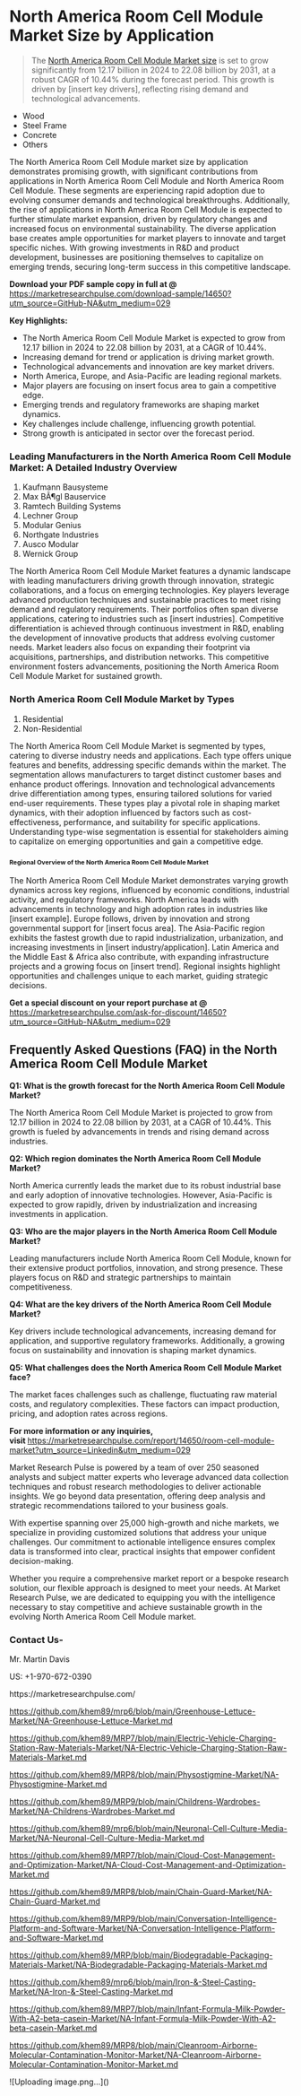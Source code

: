 <h1>North America Room Cell Module Market&nbsp;Size by Application</h1><blockquote><p>The <a href="https://marketresearchpulse.com/download-sample/14650?utm_source=GitHub-NA&amp;utm_medium=029">North America Room Cell Module Market size</a> is set to grow significantly from 12.17 billion in 2024 to 22.08 billion by 2031, at a robust CAGR of 10.44% during the forecast period. This growth is driven by [insert key drivers], reflecting rising demand and technological advancements.</p></blockquote><ul><li>Wood<li> Steel Frame<li> Concrete<li> Others</li></ul><p>The North America Room Cell Module market size by application demonstrates promising growth, with significant contributions from applications in North America Room Cell Module and North America Room Cell Module. These segments are experiencing rapid adoption due to evolving consumer demands and technological breakthroughs. Additionally, the rise of applications in North America Room Cell Module is expected to further stimulate market expansion, driven by regulatory changes and increased focus on environmental sustainability. The diverse application base creates ample opportunities for market players to innovate and target specific niches. With growing investments in R&D and product development, businesses are positioning themselves to capitalize on emerging trends, securing long-term success in this competitive landscape.</p><p><strong>Download your PDF sample copy in full at @ </strong><a href="https://marketresearchpulse.com/download-sample/14650?utm_source=GitHub-NA&amp;utm_medium=029">https://marketresearchpulse.com/download-sample/14650?utm_source=GitHub-NA&amp;utm_medium=029</a></p><p><strong>Key Highlights: </strong></p><ul><li>The North America Room Cell Module Market is expected to grow from 12.17 billion in 2024 to 22.08 billion by 2031, at a CAGR of 10.44%.</li><li>Increasing demand for trend or application is driving market growth.</li><li>Technological advancements and innovation are key market drivers.</li><li>North America, Europe, and Asia-Pacific are leading regional markets.</li><li>Major players are focusing on insert focus area to gain a competitive edge.</li><li>Emerging trends and regulatory frameworks are shaping market dynamics.</li><li>Key challenges include challenge, influencing growth potential.</li><li>Strong growth is anticipated in sector over the forecast period.</li></ul><h3>Leading Manufacturers in the North America Room Cell Module Market: A Detailed Industry Overview</h3><ol><li>Kaufmann Bausysteme</li><li>Max BÃ¶gl Bauservice</li><li>Ramtech Building Systems</li><li>Lechner Group</li><li>Modular Genius</li><li>Northgate Industries</li><li>Ausco Modular</li><li>Wernick Group</li></ol><div class="flex max-w-full flex-col flex-grow"><div class="min-h-8 text-message flex w-full flex-col items-end gap-2 whitespace-normal break-words [.text-message+&amp;]:mt-5" dir="auto" data-message-author-role="assistant" data-message-id="fd8432e4-4910-450d-b182-61b7bfb0a01f" data-message-model-slug="gpt-4o"><div class="flex w-full flex-col gap-1 empty:hidden first:pt-[3px]"><div class="markdown prose w-full break-words dark:prose-invert light"><p>The North America Room Cell Module Market features a dynamic landscape with leading manufacturers driving growth through innovation, strategic collaborations, and a focus on emerging technologies. Key players leverage advanced production techniques and sustainable practices to meet rising demand and regulatory requirements. Their portfolios often span diverse applications, catering to industries such as [insert industries]. Competitive differentiation is achieved through continuous investment in R&amp;D, enabling the development of innovative products that address evolving customer needs. Market leaders also focus on expanding their footprint via acquisitions, partnerships, and distribution networks. This competitive environment fosters advancements, positioning the North America Room Cell Module Market for sustained growth.</p></div></div></div></div><h3>North America Room Cell Module Market by Types</h3><ol><li>Residential<li> Non-Residential</li></ol><div class="flex max-w-full flex-col flex-grow"><div class="min-h-8 text-message flex w-full flex-col items-end gap-2 whitespace-normal break-words [.text-message+&amp;]:mt-5" dir="auto" data-message-author-role="assistant" data-message-id="084470be-0bb7-4664-bddf-5156b4f41249" data-message-model-slug="gpt-4o-mini"><div class="flex w-full flex-col gap-1 empty:hidden first:pt-[3px]"><div class="markdown prose w-full break-words dark:prose-invert light"><p>The North America Room Cell Module Market is segmented by types, catering to diverse industry needs and applications. Each type offers unique features and benefits, addressing specific demands within the market. The segmentation allows manufacturers to target distinct customer bases and enhance product offerings. Innovation and technological advancements drive differentiation among types, ensuring tailored solutions for varied end-user requirements. These types play a pivotal role in shaping market dynamics, with their adoption influenced by factors such as cost-effectiveness, performance, and suitability for specific applications. Understanding type-wise segmentation is essential for stakeholders aiming to capitalize on emerging opportunities and gain a competitive edge.</p></div></div></div></div><h3><span style="font-size: 11px;">Regional Overview of the North America Room Cell Module Market</span></h3><div class="flex max-w-full flex-col flex-grow"><div class="min-h-8 text-message flex w-full flex-col items-end gap-2 whitespace-normal break-words [.text-message+&amp;]:mt-5" dir="auto" data-message-author-role="assistant" data-message-id="e9038762-ce64-4e30-91c9-9bd413514231" data-message-model-slug="gpt-4o-mini"><div class="flex w-full flex-col gap-1 empty:hidden first:pt-[3px]"><div class="markdown prose w-full break-words dark:prose-invert light"><p>The North America Room Cell Module Market demonstrates varying growth dynamics across key regions, influenced by economic conditions, industrial activity, and regulatory frameworks. North America leads with advancements in technology and high adoption rates in industries like [insert example]. Europe follows, driven by innovation and strong governmental support for [insert focus area]. The Asia-Pacific region exhibits the fastest growth due to rapid industrialization, urbanization, and increasing investments in [insert industry/application]. Latin America and the Middle East &amp; Africa also contribute, with expanding infrastructure projects and a growing focus on [insert trend]. Regional insights highlight opportunities and challenges unique to each market, guiding strategic decisions.</p></div></div></div></div><p><strong>Get a special discount on your report purchase at @ </strong><a href="https://marketresearchpulse.com/ask-for-discount/14650?utm_source=GitHub-NA&amp;utm_medium=029">https://marketresearchpulse.com/ask-for-discount/14650?utm_source=GitHub-NA&amp;utm_medium=029</a></p><h2>Frequently Asked Questions (FAQ) in the North America Room Cell Module Market</h2><p><strong>Q1: What is the growth forecast for the North America Room Cell Module Market?</strong></p><p>The North America Room Cell Module Market is projected to grow from 12.17 billion in 2024 to 22.08 billion by 2031, at a CAGR of 10.44%. This growth is fueled by advancements in trends and rising demand across industries.</p><p><strong>Q2: Which region dominates the North America Room Cell Module Market?</strong></p><p>North America currently leads the market due to its robust industrial base and early adoption of innovative technologies. However, Asia-Pacific is expected to grow rapidly, driven by industrialization and increasing investments in application.</p><p><strong>Q3: Who are the major players in the North America Room Cell Module Market?</strong></p><p>Leading manufacturers include North America Room Cell Module, known for their extensive product portfolios, innovation, and strong presence. These players focus on R&amp;D and strategic partnerships to maintain competitiveness.</p><p><strong>Q4: What are the key drivers of the North America Room Cell Module Market?</strong></p><p>Key drivers include technological advancements, increasing demand for application, and supportive regulatory frameworks. Additionally, a growing focus on sustainability and innovation is shaping market dynamics.</p><p><strong>Q5: What challenges does the North America Room Cell Module Market face?</strong></p><p>The market faces challenges such as challenge, fluctuating raw material costs, and regulatory complexities. These factors can impact production, pricing, and adoption rates across regions.</p><p><strong>For more information or any inquiries, visit&nbsp;</strong><a href="https://marketresearchpulse.com/report/14650/room-cell-module-market?utm_source=Linkedin&utm_medium=029">https://marketresearchpulse.com/report/14650/room-cell-module-market?utm_source=Linkedin&utm_medium=029</a></p><p>Market Research Pulse is powered by a team of over 250 seasoned analysts and subject matter experts who leverage advanced data collection techniques and robust research methodologies to deliver actionable insights. We go beyond data presentation, offering deep analysis and strategic recommendations tailored to your business goals.</p><p>With expertise spanning over 25,000 high-growth and niche markets, we specialize in providing customized solutions that address your unique challenges. Our commitment to actionable intelligence ensures complex data is transformed into clear, practical insights that empower confident decision-making.</p><p>Whether you require a comprehensive market report or a bespoke research solution, our flexible approach is designed to meet your needs. At Market Research Pulse, we are dedicated to equipping you with the intelligence necessary to stay competitive and achieve sustainable growth in the evolving North America Room Cell Module market.</p><h3><strong>Contact Us-</strong></h3><p>Mr. Martin Davis</p><p>US: +1-970-672-0390</p><p>https://marketresearchpulse.com/</p><p><a href="https://github.com/khem89/mrp6/blob/main/Greenhouse-Lettuce-Market/NA-Greenhouse-Lettuce-Market.md">https://github.com/khem89/mrp6/blob/main/Greenhouse-Lettuce-Market/NA-Greenhouse-Lettuce-Market.md</a></p><p><a href="https://github.com/khem89/MRP7/blob/main/Electric-Vehicle-Charging-Station-Raw-Materials-Market/NA-Electric-Vehicle-Charging-Station-Raw-Materials-Market.md">https://github.com/khem89/MRP7/blob/main/Electric-Vehicle-Charging-Station-Raw-Materials-Market/NA-Electric-Vehicle-Charging-Station-Raw-Materials-Market.md</a></p><p><a href="https://github.com/khem89/MRP8/blob/main/Physostigmine-Market/NA-Physostigmine-Market.md">https://github.com/khem89/MRP8/blob/main/Physostigmine-Market/NA-Physostigmine-Market.md</a></p><p><a href="https://github.com/khem89/MRP9/blob/main/Childrens-Wardrobes-Market/NA-Childrens-Wardrobes-Market.md">https://github.com/khem89/MRP9/blob/main/Childrens-Wardrobes-Market/NA-Childrens-Wardrobes-Market.md</a></p><p><a href="https://github.com/khem89/mrp6/blob/main/Neuronal-Cell-Culture-Media-Market/NA-Neuronal-Cell-Culture-Media-Market.md">https://github.com/khem89/mrp6/blob/main/Neuronal-Cell-Culture-Media-Market/NA-Neuronal-Cell-Culture-Media-Market.md</a></p><p><a href="https://github.com/khem89/MRP7/blob/main/Cloud-Cost-Management-and-Optimization-Market/NA-Cloud-Cost-Management-and-Optimization-Market.md">https://github.com/khem89/MRP7/blob/main/Cloud-Cost-Management-and-Optimization-Market/NA-Cloud-Cost-Management-and-Optimization-Market.md</a></p><p><a href="https://github.com/khem89/MRP8/blob/main/Chain-Guard-Market/NA-Chain-Guard-Market.md">https://github.com/khem89/MRP8/blob/main/Chain-Guard-Market/NA-Chain-Guard-Market.md</a></p><p><a href="https://github.com/khem89/MRP9/blob/main/Conversation-Intelligence-Platform-and-Software-Market/NA-Conversation-Intelligence-Platform-and-Software-Market.md">https://github.com/khem89/MRP9/blob/main/Conversation-Intelligence-Platform-and-Software-Market/NA-Conversation-Intelligence-Platform-and-Software-Market.md</a></p><p><a href="https://github.com/khem89/MRP/blob/main/Biodegradable-Packaging-Materials-Market/NA-Biodegradable-Packaging-Materials-Market.md">https://github.com/khem89/MRP/blob/main/Biodegradable-Packaging-Materials-Market/NA-Biodegradable-Packaging-Materials-Market.md</a></p><p><a href="https://github.com/khem89/mrp6/blob/main/Iron-&-Steel-Casting-Market/NA-Iron-&-Steel-Casting-Market.md">https://github.com/khem89/mrp6/blob/main/Iron-&-Steel-Casting-Market/NA-Iron-&-Steel-Casting-Market.md</a></p><p><a href="https://github.com/khem89/MRP7/blob/main/Infant-Formula-Milk-Powder-With-A2-beta-casein-Market/NA-Infant-Formula-Milk-Powder-With-A2-beta-casein-Market.md">https://github.com/khem89/MRP7/blob/main/Infant-Formula-Milk-Powder-With-A2-beta-casein-Market/NA-Infant-Formula-Milk-Powder-With-A2-beta-casein-Market.md</a></p><p><a href="https://github.com/khem89/MRP8/blob/main/Cleanroom-Airborne-Molecular-Contamination-Monitor-Market/NA-Cleanroom-Airborne-Molecular-Contamination-Monitor-Market.md">https://github.com/khem89/MRP8/blob/main/Cleanroom-Airborne-Molecular-Contamination-Monitor-Market/NA-Cleanroom-Airborne-Molecular-Contamination-Monitor-Market.md</a></p>
![Uploading image.png…]()
